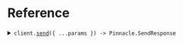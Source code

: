 # Reference

<details><summary><code>client.<a href="/src/Client.ts">send</a>({ ...params }) -> Pinnacle.SendResponse</code></summary>
<dl>
<dd>

#### 📝 Description

<dl>
<dd>

<dl>
<dd>

Send a SMS or RCS message to a phone number

</dd>
</dl>
</dd>
</dl>

#### 🔌 Usage

<dl>
<dd>

<dl>
<dd>

```typescript
await client.send({
    messageType: "sms",
    message: {
        body: "body",
    },
});
```

</dd>
</dl>
</dd>
</dl>

#### ⚙️ Parameters

<dl>
<dd>

<dl>
<dd>

**request:** `Pinnacle.SendRequest`

</dd>
</dl>

<dl>
<dd>

**requestOptions:** `PinnacleClient.RequestOptions`

</dd>
</dl>
</dd>
</dl>

</dd>
</dl>
</details>

##
